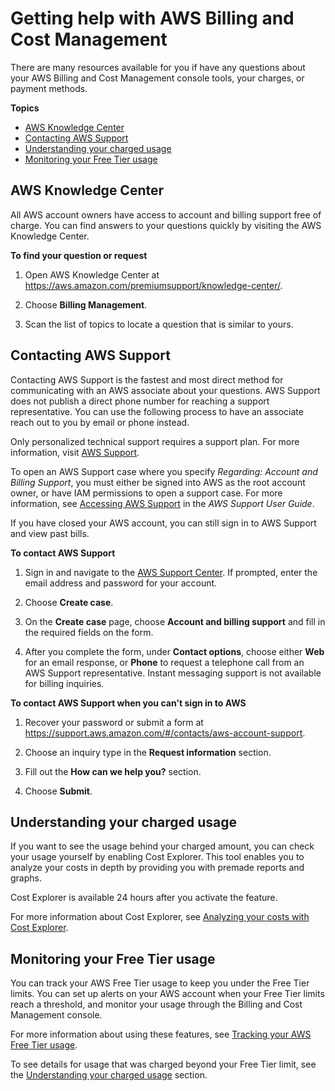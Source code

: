 # Getting help with AWS Billing and Cost Management<a name="billing-get-answers"></a>

There are many resources available for you if have any questions about your AWS Billing and Cost Management console tools, your charges, or payment methods\.

**Topics**
+ [AWS Knowledge Center](#billing-support-KC)
+ [Contacting AWS Support](#billing-support)
+ [Understanding your charged usage](#billing-support-usage)
+ [Monitoring your Free Tier usage](#billing-support-Free)

## AWS Knowledge Center<a name="billing-support-KC"></a>

All AWS account owners have access to account and billing support free of charge\. You can find answers to your questions quickly by visiting the AWS Knowledge Center\.

**To find your question or request**

1. Open AWS Knowledge Center at [https://aws\.amazon\.com/premiumsupport/knowledge\-center/](http://aws.amazon.com/premiumsupport/knowledge-center/)\.

1. Choose **Billing Management**\. 

1. Scan the list of topics to locate a question that is similar to yours\.

## Contacting AWS Support<a name="billing-support"></a>

Contacting AWS Support is the fastest and most direct method for communicating with an AWS associate about your questions\. AWS Support does not publish a direct phone number for reaching a support representative\. You can use the following process to have an associate reach out to you by email or phone instead\.

Only personalized technical support requires a support plan\. For more information, visit [AWS Support](https://aws.amazon.com/premiumsupport/)\.

To open an AWS Support case where you specify *Regarding: Account and Billing Support*, you must either be signed into AWS as the root account owner, or have IAM permissions to open a support case\. For more information, see [Accessing AWS Support](https://docs.aws.amazon.com/awssupport/latest/user/getting-started.html#accessing-support) in the *AWS Support User Guide*\.

If you have closed your AWS account, you can still sign in to AWS Support and view past bills\.

**To contact AWS Support**

1. Sign in and navigate to the [AWS Support Center](http://aws.amazon.com/support)\. If prompted, enter the email address and password for your account\. 

1. Choose **Create case**\. 

1. On the **Create case** page, choose **Account and billing support** and fill in the required fields on the form\. 

1. After you complete the form, under **Contact options**, choose either **Web** for an email response, or **Phone** to request a telephone call from an AWS Support representative\. Instant messaging support is not available for billing inquiries\. 

**To contact AWS Support when you can't sign in to AWS**

1. Recover your password or submit a form at [https://support\.aws\.amazon\.com/\#/contacts/aws\-account\-support](https://support.aws.amazon.com/#/contacts/aws-account-support )\.

1. Choose an inquiry type in the **Request information** section\. 

1. Fill out the **How can we help you?** section\.

1. Choose **Submit**\.

## Understanding your charged usage<a name="billing-support-usage"></a>

If you want to see the usage behind your charged amount, you can check your usage yourself by enabling Cost Explorer\. This tool enables you to analyze your costs in depth by providing you with premade reports and graphs\.

Cost Explorer is available 24 hours after you activate the feature\.

For more information about Cost Explorer, see [Analyzing your costs with Cost Explorer](ce-what-is.md)\.

## Monitoring your Free Tier usage<a name="billing-support-Free"></a>

You can track your AWS Free Tier usage to keep you under the Free Tier limits\. You can set up alerts on your AWS account when your Free Tier limits reach a threshold, and monitor your usage through the Billing and Cost Management console\.

For more information about using these features, see [Tracking your AWS Free Tier usage](tracking-free-tier-usage.md)\.

To see details for usage that was charged beyond your Free Tier limit, see the [Understanding your charged usage](#billing-support-usage) section\.
